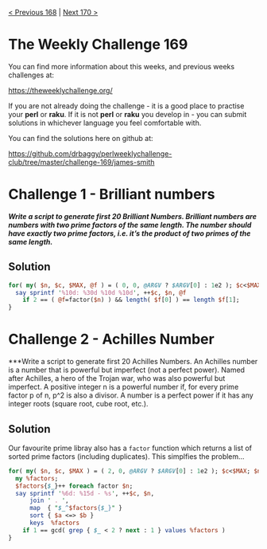 [< Previous 168](https://github.com/drbaggy/perlweeklychallenge-club/tree/master/challenge-168/james-smith) |
[Next 170 >](https://github.com/drbaggy/perlweeklychallenge-club/tree/master/challenge-170/james-smith)

# The Weekly Challenge 169

You can find more information about this weeks, and previous weeks challenges at:

  https://theweeklychallenge.org/

If you are not already doing the challenge - it is a good place to practise your
**perl** or **raku**. If it is not **perl** or **raku** you develop in - you can
submit solutions in whichever language you feel comfortable with.

You can find the solutions here on github at:

https://github.com/drbaggy/perlweeklychallenge-club/tree/master/challenge-169/james-smith

# Challenge 1 - Brilliant numbers 

***Write a script to generate first 20 Brilliant Numbers.  Brilliant numbers are numbers with two prime factors of the same length.  The number should have exactly two prime factors, i.e. it’s the product of two primes of the same length.***


## Solution

```perl
for( my( $n, $c, $MAX, @f ) = ( 0, 0, @ARGV ? $ARGV[0] : 1e2 ); $c<$MAX; $n++ ) {
  say sprintf '%10d: %30d %10d %10d', ++$c, $n, @f
    if 2 == ( @f=factor($n) ) && length( $f[0] ) == length $f[1];
}
```

# Challenge 2 - Achilles Number

***Write a script to generate first 20 Achilles Numbers. An Achilles number is a number that is powerful but imperfect (not a perfect power). Named after Achilles, a hero of the Trojan war, who was also powerful but imperfect.  A positive integer n is a powerful number if, for every prime factor p of n, p^2 is also a divisor.  A number is a perfect power if it has any integer roots (square root, cube root, etc.).

## Solution

Our favourite prime libray also has a `factor` function which returns a list of sorted prime factors (including duplicates). This simplfies the problem...

```perl
for( my( $n, $c, $MAX ) = ( 2, 0, @ARGV ? $ARGV[0] : 1e2 ); $c<$MAX; $n++ ) {
  my %factors;
  $factors{$_}++ foreach factor $n;
  say sprintf '%6d: %15d - %s', ++$c, $n,
      join ' . ',
      map  { "$_^$factors{$_}" }
      sort { $a <=> $b }
      keys  %factors
    if 1 == gcd( grep { $_ < 2 ? next : 1 } values %factors )
}
```

